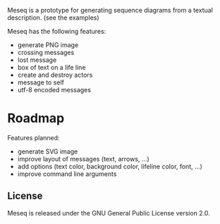 
Meseq is a prototype for generating sequence diagrams from a textual description.
(see the examples)

Meseq has the following features:
- generate PNG image
- crossing messages
- lost message
- box of text on a life line
- create and destroy actors
- message to self
- utf-8 encoded messages

# Roadmap

Features planned:

* generate SVG image
* improve layout of messages (text, arrows, ...)
* add options (text color, background color, lifeline color, font, ...)
* improve command line arguments


## License

Meseq is released under the GNU General Public License version 2.0.

